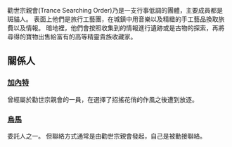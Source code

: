 <!-- TITLE: 勸世宗親會 -->
<!-- SUBTITLE: 神祕低調的尋寶團體 -->

勸世宗親會(Trance Searching Order)乃是一支行事低調的團體，主要成員都是斑貓人。
表面上他們是旅行工藝團，在城鎮中用音樂以及精緻的手工藝品換取旅費以及情報。
暗地裡，他們會按照收集到的情報進行遺跡或是古物的探索，再將尋得的寶物出售給富有的高等精靈貴族收藏家。

## 關係人
### [加內特](/人物/加內特)
曾經屬於勸世宗親會的一員，在選擇了招搖花俏的作風之後遭到放逐。

### [烏馬](/人物/烏馬)
委託人之一。
但聯絡方式通常是由勸世宗親會發起，自己是被動接聯絡。

